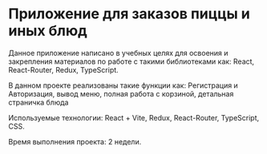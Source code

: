 # Приложение для заказов пиццы и иных блюд  
Данное приложение написано в учебных целях для освоения и закрепления материалов по работе с такими библиотеками как: React, React-Router, Redux, TypeScript.

В данном проекте реализованы такие функции как: Регистрация и Авторизация, вывод меню, полная работа с корзиной, детальная страничка блюда

Используемые технологии: React + Vite, Redux, React-Router, TypeScript, CSS.

Время выполнения проекта: 2 недели.

